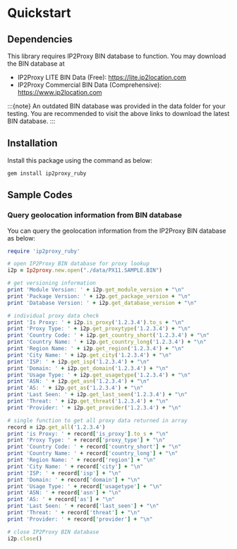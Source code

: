 # Quickstart

## Dependencies

This library requires IP2Proxy BIN database to function. You may download the BIN database at

-   IP2Proxy LITE BIN Data (Free): <https://lite.ip2location.com>
-   IP2Proxy Commercial BIN Data (Comprehensive):
    <https://www.ip2location.com>

:::{note}
An outdated BIN database was provided in the data folder for your testing. You are recommended to visit the above links to download the latest BIN database.
:::

## Installation

Install this package using the command as below:

```
gem install ip2proxy_ruby
```

## Sample Codes

### Query geolocation information from BIN database

You can query the geolocation information from the IP2Proxy BIN database as below:

```ruby
require 'ip2proxy_ruby'

# open IP2Proxy BIN database for proxy lookup
i2p = Ip2proxy.new.open("./data/PX11.SAMPLE.BIN")

# get versioning information
print 'Module Version: ' + i2p.get_module_version + "\n"
print 'Package Version: ' + i2p.get_package_version + "\n"
print 'Database Version: ' + i2p.get_database_version + "\n"

# individual proxy data check
print 'Is Proxy: ' + i2p.is_proxy('1.2.3.4').to_s + "\n"
print 'Proxy Type: ' + i2p.get_proxytype('1.2.3.4') + "\n"
print 'Country Code: ' + i2p.get_country_short('1.2.3.4') + "\n"
print 'Country Name: ' + i2p.get_country_long('1.2.3.4') + "\n"
print 'Region Name: ' + i2p.get_region('1.2.3.4') + "\n"
print 'City Name: ' + i2p.get_city('1.2.3.4') + "\n"
print 'ISP: ' + i2p.get_isp('1.2.3.4') + "\n"
print 'Domain: ' + i2p.get_domain('1.2.3.4') + "\n"
print 'Usage Type: ' + i2p.get_usagetype('1.2.3.4') + "\n"
print 'ASN: ' + i2p.get_asn('1.2.3.4') + "\n"
print 'AS: ' + i2p.get_as('1.2.3.4') + "\n"
print 'Last Seen: ' + i2p.get_last_seen('1.2.3.4') + "\n"
print 'Threat: ' + i2p.get_threat('1.2.3.4') + "\n"
print 'Provider: ' + i2p.get_provider('1.2.3.4') + "\n"

# single function to get all proxy data returned in array
record = i2p.get_all('1.2.3.4')
print 'is Proxy: ' + record['is_proxy'].to_s + "\n"
print 'Proxy Type: ' + record['proxy_type'] + "\n"
print 'Country Code: ' + record['country_short'] + "\n"
print 'Country Name: ' + record['country_long'] + "\n"
print 'Region Name: ' + record['region'] + "\n"
print 'City Name: ' + record['city'] + "\n"
print 'ISP: ' + record['isp'] + "\n"
print 'Domain: ' + record['domain'] + "\n"
print 'Usage Type: ' + record['usagetype'] + "\n"
print 'ASN: ' + record['asn'] + "\n"
print 'AS: ' + record['as'] + "\n"
print 'Last Seen: ' + record['last_seen'] + "\n"
print 'Threat: ' + record['threat'] + "\n"
print 'Provider: ' + record['provider'] + "\n"

# close IP2Proxy BIN database
i2p.close()
```